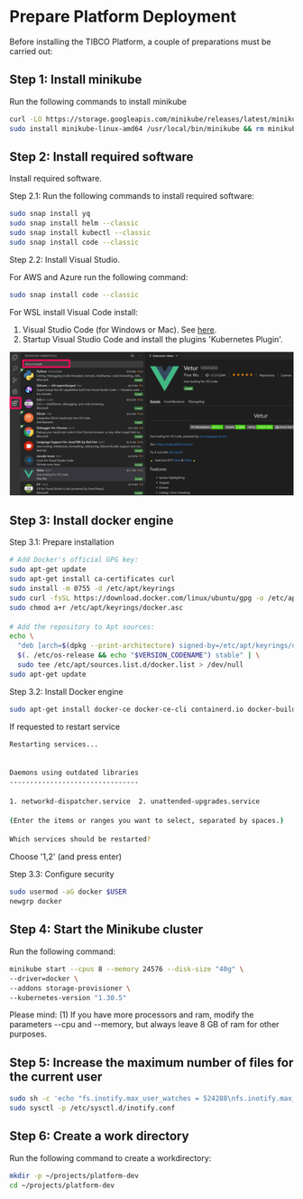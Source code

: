 
# Prepare Platform Deployment

Before installing the TIBCO Platform, a couple of preparations must be carried out: 


## Step 1: Install minikube
Run the following commands to install minikube

```bash
curl -LO https://storage.googleapis.com/minikube/releases/latest/minikube-linux-amd64
sudo install minikube-linux-amd64 /usr/local/bin/minikube && rm minikube-linux-amd64
```

## Step 2: Install required software
Install required software.

Step 2.1: Run the following commands to install required software:

```bash
sudo snap install yq
sudo snap install helm --classic
sudo snap install kubectl --classic
sudo snap install code --classic
```

Step 2.2: Install Visual Studio. 

For AWS and Azure run the following command:

```bash
sudo snap install code --classic
```

For WSL install Visual Code install:
1. Visual Studio Code (for Windows or Mac). See [here](https://code.visualstudio.com/download).
2. Startup Visual Studio Code and install the plugins 'Kubernetes Plugin'. 

![Install the plugin](../images/vs-extensions.png)


## Step 3: Install docker engine

Step 3.1: Prepare installation

```bash
# Add Docker's official GPG key:
sudo apt-get update
sudo apt-get install ca-certificates curl
sudo install -m 0755 -d /etc/apt/keyrings
sudo curl -fsSL https://download.docker.com/linux/ubuntu/gpg -o /etc/apt/keyrings/docker.asc
sudo chmod a+r /etc/apt/keyrings/docker.asc

# Add the repository to Apt sources:
echo \
  "deb [arch=$(dpkg --print-architecture) signed-by=/etc/apt/keyrings/docker.asc] https://download.docker.com/linux/ubuntu \
  $(. /etc/os-release && echo "$VERSION_CODENAME") stable" | \
  sudo tee /etc/apt/sources.list.d/docker.list > /dev/null
sudo apt-get update
```

Step 3.2: Install Docker engine

```bash
sudo apt-get install docker-ce docker-ce-cli containerd.io docker-buildx-plugin docker-compose-plugin
```

If requested to restart service

```bash
Restarting services...


Daemons using outdated libraries
--------------------------------

1. networkd-dispatcher.service  2. unattended-upgrades.service

(Enter the items or ranges you want to select, separated by spaces.)

Which services should be restarted?
```
Choose '1,2' (and press enter)



Step 3.3: Configure security

```bash
sudo usermod -aG docker $USER
newgrp docker
```


## Step 4: Start the Minikube cluster
Run the following command:

```bash
minikube start --cpus 8 --memory 24576 --disk-size "40g" \
--driver=docker \
--addons storage-provisioner \
--kubernetes-version "1.30.5"
```

Please mind: 
(1) If you have more processors and ram, modify the parameters --cpu and --memory, but always leave 8 GB of ram for other purposes.

## Step 5: Increase the maximum number of files for the current user


```bash
sudo sh -c 'echo "fs.inotify.max_user_watches = 524288\nfs.inotify.max_user_instances = 8192" > /etc/sysctl.d/inotify.conf && sysctl -p /etc/sysctl.d/inotify.conf'
sudo sysctl -p /etc/sysctl.d/inotify.conf
```



## Step 6: Create a work directory
Run the following command to create a workdirectory:

```bash
mkdir -p ~/projects/platform-dev
cd ~/projects/platform-dev
```

